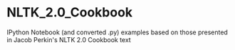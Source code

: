 NLTK_2.0_Cookbook
=================

IPython Notebook (and converted .py) examples based on those presented in Jacob Perkin&#39;s NLTK 2.0 Cookbook text